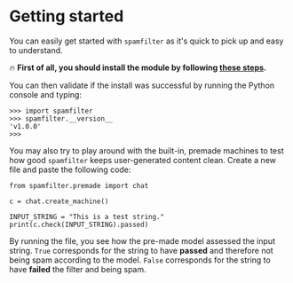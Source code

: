 # Getting started

You can easily get started with `spamfilter` as it's quick to pick up and easy to understand.

🔥 **First of all, you should install the module by following [these steps](./installation.md).**

You can then validate if the install was successful by running the Python console and typing:

```
>>> import spamfilter
>>> spamfilter.__version__
'v1.0.0'
>>> 
```

You may also try to play around with the built-in, premade machines to test how good `spamfilter` keeps user-generated content clean. Create a new file and paste the following code:

```
from spamfilter.premade import chat

c = chat.create_machine()

INPUT_STRING = "This is a test string."
print(c.check(INPUT_STRING).passed)
```

By running the file, you see how the pre-made model assessed the input string. `True` corresponds for the string to have **passed** and therefore not being spam according to the model. `False` corresponds for the string to have **failed** the filter and being spam.